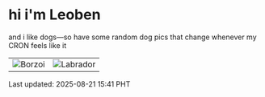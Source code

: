 # hi i'm Leoben

and i like dogs—so have some random dog pics that change whenever my CRON feels like it

|  |  |
|--------|----------|
| ![Borzoi](https://random-dog-vercel.vercel.app/api/random-borzoi?v=1755762086) | ![Labrador](https://random-dog-vercel.vercel.app/api/random-labrador?v=1755762086) |

Last updated: 2025-08-21 15:41 PHT
